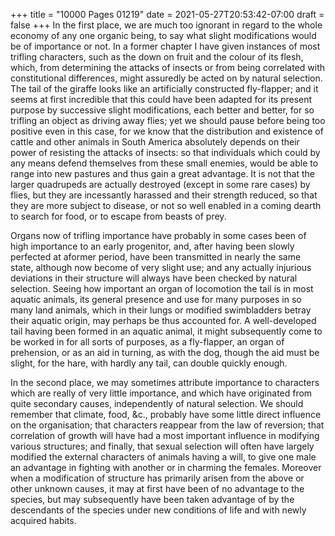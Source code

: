 +++
title = "10000 Pages 01219"
date = 2021-05-27T20:53:42-07:00
draft = false
+++
In the first place, we are much too ignorant in regard to the whole economy of any one organic being, to say what slight modifications would be of importance or not. In a former chapter I have given instances of most trifling characters, such as the down on fruit and the colour of its flesh, which, from determining the attacks of insects or from being correlated with constitutional differences, might assuredly be acted on by natural selection. The tail of the giraffe looks like an artificially constructed fly-flapper; and it seems at first incredible that this could have been adapted for its present purpose by successive slight modifications, each better and better, for so trifling an object as driving away flies; yet we should pause before being too positive even in this case, for we know that the distribution and existence of cattle and other animals in South America absolutely depends on their power of resisting the attacks of insects: so that individuals which could by any means defend themselves from these small enemies, would be able to range into new pastures and thus gain a great advantage. It is not that the larger quadrupeds are actually destroyed (except in some rare cases) by flies, but they are incessantly harassed and their strength reduced, so that they are more subject to disease, or not so well enabled in a coming dearth to search for food, or to escape from beasts of prey.

Organs now of trifling importance have probably in some cases been of high importance to an early progenitor, and, after having been slowly perfected at aformer period, have been transmitted in nearly the same state, although now become of very slight use; and any actually injurious deviations in their structure will always have been checked by natural selection. Seeing how important an organ of locomotion the tail is in most aquatic animals, its general presence and use for many purposes in so many land animals, which in their lungs or modified swimbladders betray their aquatic origin, may perhaps be thus accounted for. A well-developed tail having been formed in an aquatic animal, it might subsequently come to be worked in for all sorts of purposes, as a fly-flapper, an organ of prehension, or as an aid in turning, as with the dog, though the aid must be slight, for the hare, with hardly any tail, can double quickly enough.

In the second place, we may sometimes attribute importance to characters which are really of very little importance, and which have originated from quite secondary causes, independently of natural selection. We should remember that climate, food, &c., probably have some little direct influence on the organisation; that characters reappear from the law of reversion; that correlation of growth will have had a most important influence in modifying various structures; and finally, that sexual selection will often have largely modified the external characters of animals having a will, to give one male an advantage in fighting with another or in charming the females. Moreover when a modification of structure has primarily arisen from the above or other unknown causes, it may at first have been of no advantage to the species, but may subsequently have been taken advantage of by the descendants of the species under new conditions of life and with newly acquired habits.
